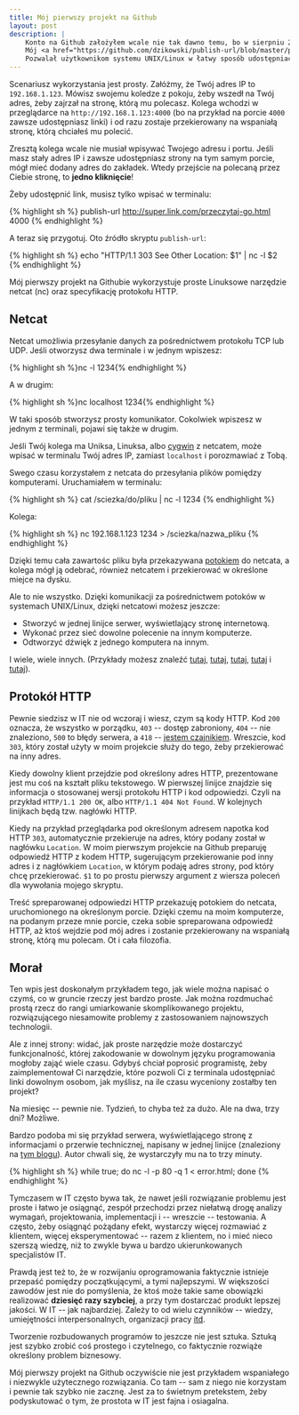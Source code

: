 ```yaml
---
title: Mój pierwszy projekt na Github
layout: post
description: |
    Konto na Github założyłem wcale nie tak dawno temu, bo w sierpniu 2013 roku.
    Mój <a href="https://github.com/dzikowski/publish-url/blob/master/publish-url">pierwszy projekt</a> Open Source powstał miesiąc później, dla żartu, i składał się z dwóch linijek kodu w Bashu.
    Pozwalał użytkownikom systemu UNIX/Linux w łatwy sposób udostępniać linki osobom w tej samej podsieci.
---
```


Scenariusz wykorzystania jest prosty.
Załóżmy, że Twój adres IP to ```192.168.1.123```.
Mówisz swojemu koledze z pokoju, żeby wszedł na Twój adres, żeby zajrzał na stronę, którą mu polecasz.
Kolega wchodzi w przeglądarce na ```http://192.168.1.123:4000``` (bo na przykład na porcie ```4000``` zawsze udostępniasz linki) i od razu zostaje przekierowany na wspaniałą stronę, którą chciałeś mu polecić.

Zresztą kolega wcale nie musiał wpisywać Twojego adresu i portu.
Jeśli masz stały adres IP i zawsze udostępniasz strony na tym samym porcie, mógł mieć dodany adres do zakładek.
Wtedy przejście na polecaną przez Ciebie stronę, to **jedno kliknięcie**!

Żeby udostępnić link, musisz tylko wpisać w terminalu:

{% highlight sh %}
publish-url http://super.link.com/przeczytaj-go.html 4000
{% endhighlight %}

A teraz się przygotuj.
Oto źródło skryptu ```publish-url```:

{% highlight sh %}
echo "HTTP/1.1 303 See Other
Location: $1" | nc -l $2
{% endhighlight %}

Mój pierwszy projekt na Githubie wykorzystuje proste Linuksowe narzędzie netcat (nc) oraz specyfikację protokołu HTTP.


Netcat
---

Netcat umożliwia przesyłanie danych za pośrednictwem protokołu TCP lub UDP.
Jeśli otworzysz dwa terminale i w jednym wpiszesz:

{% highlight sh %}nc -l 1234{% endhighlight %}

A w drugim:

{% highlight sh %}nc localhost 1234{% endhighlight %}

W taki sposób stworzysz prosty komunikator.
Cokolwiek wpiszesz w jednym z terminali, pojawi się także w drugim.

Jeśli Twój kolega ma Uniksa, Linuksa, albo [cygwin](https://www.cygwin.com/) z netcatem, może wpisać w terminalu Twój adres IP, zamiast ```localhost``` i porozmawiać z Tobą.

Swego czasu korzystałem z netcata do przesyłania plików pomiędzy komputerami.
Uruchamiałem w terminalu:

{% highlight sh %}
cat /sciezka/do/pliku | nc -l 1234
{% endhighlight %}

Kolega:

{% highlight sh %}
nc 192.168.1.123 1234 > /sciezka/nazwa_pliku
{% endhighlight %}

Dzięki temu cała zawartośc pliku była przekazywana [potokiem](http://pl.wikipedia.org/wiki/Potok_%28Unix%29) do netcata, a kolega mógł ją odebrać, również netcatem i przekierować w określone miejce na dysku.

Ale to nie wszystko.
Dzięki komunikacji za pośrednictwem potoków w systemach UNIX/Linux, dzięki netcatowi możesz jeszcze:

  - Stworzyć w jednej linijce serwer, wyświetlający stronę internetową.
  - Wykonać przez sieć dowolne polecenie na innym komputerze.
  - Odtworzyć dźwięk z jednego komputera na innym.

I wiele, wiele innych.
(Przykłady możesz znaleźć 
   [tutaj](http://www.terminally-incoherent.com/blog/2007/08/07/few-useful-netcat-tricks/),
   [tutaj](http://www.thegeekstuff.com/2012/04/nc-command-examples/),
   [tutaj](http://null-byte.wonderhowto.com/how-to/hack-like-pro-use-netcat-swiss-army-knife-hacking-tools-0148657/),
   [tutaj](http://beatofthegeek.com/2014/01/5-cool-things-to-do-with-netcat.html)
   i [tutaj](http://blog.cykerway.com/post/389)).

   
Protokół HTTP
---

Pewnie siedzisz w IT nie od wczoraj i wiesz, czym są kody HTTP.
Kod ```200``` oznacza, że wszystko w porządku, ```403``` -- dostęp zabroniony, ```404``` -- nie znaleziono, ```500``` to błędy serwera, a ```418``` -- [jestem czajnikiem](http://en.wikipedia.org/wiki/Hyper_Text_Coffee_Pot_Control_Protocol). 
Wreszcie, kod ```303```, który został użyty w moim projekcie służy do tego, żeby przekierować na inny adres.

Kiedy dowolny klient przejdzie pod określony adres HTTP, prezentowane jest mu coś na kształt pliku tekstowego.
W pierwszej linijce znajdzie się informacja o stosowanej wersji protokołu HTTP i kod odpowiedzi.
Czyli na przykład ```HTTP/1.1 200 OK```, albo ```HTTP/1.1 404 Not Found```.
W kolejnych linijkach będą tzw. nagłówki HTTP.


Kiedy na przykład przeglądarka pod określonym adresem napotka kod HTTP ```303```, automatycznie przekieruje na adres, który podany został w nagłówku ```Location```.
W moim pierwszym projekcie na Github preparuję odpowiedź HTTP z kodem HTTP, sugerującym przekierowanie pod inny adres i z nagłówkiem ```Location```, w którym podaję adres strony, pod który chcę przekierować.
```$1``` to po prostu pierwszy argument z wiersza poleceń dla wywołania mojego skryptu.

Treść spreparowanej odpowiedzi HTTP przekazuję potokiem do netcata, uruchomionego na określonym porcie.
Dzięki czemu na moim komputerze, na podanym przeze mnie porcie, czeka sobie spreparowana odpowiedź HTTP, aż ktoś wejdzie pod mój adres i zostanie przekierowany na wspaniałą stronę, którą mu polecam.
Ot i cała filozofia.



Morał
---

Ten wpis jest doskonałym przykładem tego, jak wiele można napisać o czymś, co w gruncie rzeczy jest bardzo proste.
Jak można rozdmuchać prostą rzecz do rangi umiarkowanie skomplikowanego projektu, rozwiązującego niesamowite problemy z zastosowaniem najnowszych technologii.

Ale z innej strony: widać, jak proste narzędzie może dostarczyć funkcjonalność, której zakodowanie w dowolnym języku programowania mogłoby zająć wiele czasu.
Gdybyś chciał poprosić programistę, żeby zaimplementował Ci narzędzie, które pozwoli Ci z terminala udostępniać linki dowolnym osobom, jak myślisz, na ile czasu wyceniony zostałby ten projekt?

Na miesięc -- pewnie nie.
Tydzień, to chyba też za dużo.
Ale na dwa, trzy dni?
Możliwe.

Bardzo podoba mi się przykład serwera, wyświetlającego stronę z informacjami o przerwie technicznej, napisany w jednej linijce (znaleziony na [tym blogu](http://www.terminally-incoherent.com/blog/2007/08/07/few-useful-netcat-tricks/)).
Autor chwali się, że wystarczyły mu na to trzy minuty.

{% highlight sh %}
while true; do nc -l -p 80 -q 1 < error.html; done
{% endhighlight %}

Tymczasem w IT często bywa tak, że nawet jeśli rozwiązanie problemu jest proste i łatwo je osiągnąć, zespół przechodzi przez niełatwą drogę analizy wymagań, projektowania, implementacji i -- wreszcie -- testowania.
A często, żeby osiągnąć pożądany efekt, wystarczy więcej rozmawiać z klientem, więcej eksperymentować -- razem z klientem, no i mieć nieco szerszą wiedzę, niż to zwykle bywa u bardzo ukierunkowanych specjalistów IT.

Prawdą jest też to, że w rozwijaniu oprogramowania faktycznie istnieje przepaść pomiędzy początkującymi, a tymi najlepszymi.
W większości zawodów jest nie do pomyślenia, że ktoś może takie same obowiązki realizować **dziesięć razy szybciej**, a przy tym dostarczać produkt lepszej jakości.
W IT -- jak najbardziej.
Zależy to od wielu czynników -- wiedzy, umiejętności interpersonalnych, organizacji pracy [itd](http://www.construx.com/10x_Software_Development/Origins_of_10X_%E2%80%93_How_Valid_is_the_Underlying_Research_/).

Tworzenie rozbudowanych programów to jeszcze nie jest sztuka.
Sztuką jest szybko zrobić coś prostego i czytelnego, co faktycznie rozwiąże określony problem biznesowy.

Mój pierwszy projekt na Github oczywiście nie jest przykładem wspaniałego i niezwykle użytecznego rozwiązania.
Co tam -- sam z niego nie korzystam i pewnie tak szybko nie zacznę.
Jest za to świetnym pretekstem, żeby podyskutować o tym, że prostota w IT jest fajna i osiagalna.



